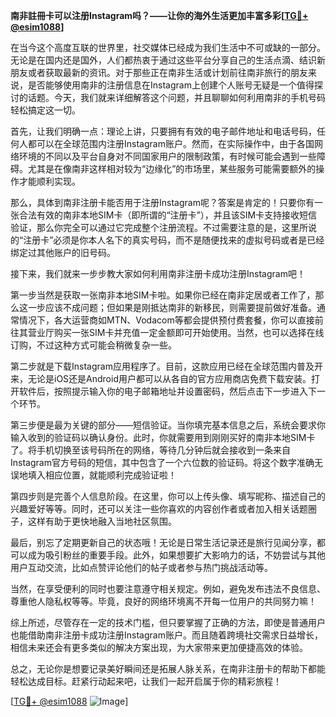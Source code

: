 **南非註冊卡可以注册Instagram吗？——让你的海外生活更加丰富多彩[[TG💪+ @esim1088](https://t.me/s/esim1088)]**

在当今这个高度互联的世界里，社交媒体已经成为我们生活中不可或缺的一部分。无论是在国内还是国外，人们都热衷于通过这些平台分享自己的生活点滴、结识新朋友或者获取最新的资讯。对于那些正在南非生活或计划前往南非旅行的朋友来说，是否能够使用南非的注册信息在Instagram上创建个人账号无疑是一个值得探讨的话题。今天，我们就来详细解答这个问题，并且聊聊如何利用南非的手机号码轻松搞定这一切。

首先，让我们明确一点：理论上讲，只要拥有有效的电子邮件地址和电话号码，任何人都可以在全球范围内注册Instagram账户。然而，在实际操作中，由于各国网络环境的不同以及平台自身对不同国家用户的限制政策，有时候可能会遇到一些障碍。尤其是在像南非这样相对较为“边缘化”的市场里，某些服务可能需要额外的操作才能顺利实现。

那么，具体到南非注册卡能否用于注册Instagram呢？答案是肯定的！只要你有一张合法有效的南非本地SIM卡（即所谓的“注册卡”），并且该SIM卡支持接收短信验证，那么你完全可以通过它完成整个注册流程。不过需要注意的是，这里所说的“注册卡”必须是你本人名下的真实号码，而不是随便找来的虚拟号码或者是已经绑定过其他账户的旧号码。

接下来，我们就来一步步教大家如何利用南非注册卡成功注册Instagram吧！

第一步当然是获取一张南非本地SIM卡啦。如果你已经在南非定居或者工作了，那么这一步应该不成问题；但如果是刚抵达南非的新移民，则需要提前做好准备。通常情况下，各大运营商如MTN、Vodacom等都会提供预付费套餐，你可以直接前往其营业厅购买一张SIM卡并充值一定金额即可开始使用。当然，也可以选择在线订购，不过这种方式可能会稍微复杂一些。

第二步就是下载Instagram应用程序了。目前，这款应用已经在全球范围内普及开来，无论是iOS还是Android用户都可以从各自的官方应用商店免费下载安装。打开软件后，按照提示输入你的电子邮箱地址并设置密码，然后点击下一步进入下一个环节。

第三步便是最为关键的部分——短信验证。当你填完基本信息之后，系统会要求你输入收到的验证码以确认身份。此时，你就需要用到刚刚买好的南非本地SIM卡了。将手机切换至该号码所在的网络，等待几分钟后就会接收到一条来自Instagram官方号码的短信，其中包含了一个六位数的验证码。将这个数字准确无误地填入相应位置，就能顺利完成验证啦！

第四步则是完善个人信息阶段。在这里，你可以上传头像、填写昵称、描述自己的兴趣爱好等等。同时，还可以关注一些你喜欢的内容创作者或者加入相关话题圈子，这样有助于更快地融入当地社区氛围。

最后，别忘了定期更新自己的状态哦！无论是日常生活记录还是旅行见闻分享，都可以成为吸引粉丝的重要手段。此外，如果想要扩大影响力的话，不妨尝试与其他用户互动交流，比如点赞评论他们的帖子或者参与热门挑战活动等。

当然，在享受便利的同时也要注意遵守相关规定。例如，避免发布违法不良信息、尊重他人隐私权等等。毕竟，良好的网络环境离不开每一位用户的共同努力嘛！

综上所述，尽管存在一定的技术门槛，但只要掌握了正确的方法，即使是普通用户也能借助南非注册卡成功注册Instagram账户。而且随着跨境社交需求日益增长，相信未来还会有更多类似的解决方案出现，为大家带来更加便捷高效的体验。

总之，无论你是想要记录美好瞬间还是拓展人脉关系，在南非注册卡的帮助下都能轻松达成目标。赶紧行动起来吧，让我们一起开启属于你的精彩旅程！

[[TG💪+ @esim1088](https://t.me/s/esim1088) ![Image](https://i.postimg.cc/4NQfJmqS/Snipaste-2025-05-13-00-14-12.png)]